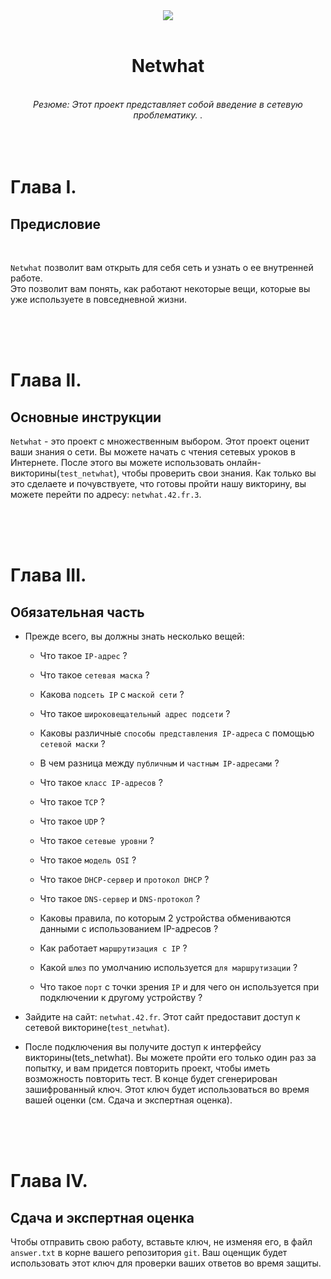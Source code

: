 <center><image src="https://github.com/evgenkarlson/ALL_SCHOOL_42/raw/master/03_Norme____(%D0%9D%D0%BE%D1%80%D0%BC%D1%8B_%D0%B8_%D0%9F%D1%80%D0%B0%D0%B2%D0%B8%D0%BB%D0%B0_%D0%A8%D0%BA%D0%BE%D0%BB%D1%8B)/src/page1image3852832-small-13.png"></center>
</br>
<center><h1>Netwhat</h1></center>
</br>
<center><i>Резюме: Этот проект представляет собой введение в сетевую проблематику.
.</i></center>
</br>
</br>
</br>

# Глава I.

## Предисловие

</br>

`Netwhat` позволит вам открыть для себя сеть и узнать о ее внутренней работе.  
Это позволит вам понять, как работают некоторые вещи, которые вы уже используете в повседневной жизни.


</br>
</br>
</br>

# Глава II. 

## Основные инструкции

`Netwhat` - это проект с множественным выбором. Этот проект оценит ваши знания о сети. Вы можете начать с чтения сетевых уроков в Интернете. После этого вы можете использовать онлайн-викторины(`test_netwhat`), чтобы проверить свои знания. Как только вы это сделаете и почувствуете, что готовы пройти нашу викторину, вы можете перейти по адресу: `netwhat.42.fr.3`.


</br>
</br>
</br>

# Глава III. 

## Обязательная часть


- Прежде всего, вы должны знать несколько вещей:

    - Что такое `IP-адрес` ?

    - Что такое `сетевая маска` ?

    - Какова `подсеть IP` с `маской сети` ?

    - Что такое `широковещательный адрес подсети` ?

    - Каковы различные `способы представления IP-адреса` с помощью `сетевой маски` ?

    - В чем разница между `публичным` и `частным IP-адресами` ?

    - Что такое `класс IP-адресов` ?

    - Что такое `TCP` ?

    - Что такое `UDP` ?

    - Что такое `сетевые уровни` ?

    - Что такое `модель OSI` ?

    - Что такое `DHCP-сервер` и `протокол DHCP` ?

    - Что такое `DNS-сервер` и `DNS-протокол` ?

    - Каковы правила, по которым 2 устройства обмениваются данными с использованием IP-адресов ?

    - Как работает `маршрутизация с IP` ?

    - Какой `шлюз` по умолчанию используется `для маршрутизации` ?

    - Что такое `порт` с точки зрения `IP` и для чего он используется при подключении к другому устройству ?

- Зайдите на сайт: `netwhat.42.fr`. Этот сайт предоставит доступ к сетевой викторине(`test_netwhat`).

- После подключения вы получите доступ к интерфейсу викторины(tets_netwhat). Вы можете пройти его только один раз за попытку, и вам придется повторить проект, чтобы иметь возможность повторить тест. В конце будет сгенерирован зашифрованный ключ. Этот ключ будет использоваться во время вашей оценки (см. Сдача и экспертная оценка).


</br>
</br>
</br>

# Глава IV.

## Сдача и экспертная оценка  


Чтобы отправить свою работу, вставьте ключ, не изменяя его, в файл `answer.txt` в корне вашего репозитория `git`. Ваш оценщик будет использовать этот ключ для проверки ваших ответов во время защиты.
